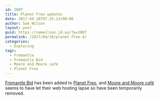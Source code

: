```yaml
---
id: 2807
title: Planet Freo updates
date: 2017-04-18T07:25:13+00:00
author: Sam Wilson
layout: post
guid: https://samwilson.id.au/?p=2807
permalink: /2017/04/18/planet-freo-4/
categories:
  - Exploring
tags:
  - Fremantle
  - Fremantle Bid
  - Moore and Moore café
  - Planet Freo
---
```

[Fremantle Bid](http://www.fremantlebid.com/feed/) has been added to [Planet Freo](https://freo.org.au/planet/), and [Moore and Moore café](http://mooreandmoorecafe.com/blog/) seems to have let their web hosting lapse so have been temporarily removed.